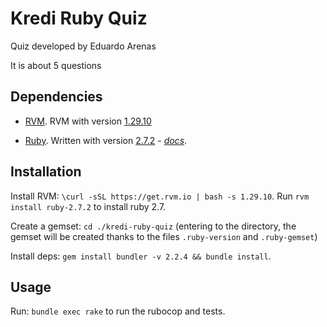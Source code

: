 # Kredi Ruby Quiz

Quiz developed by Eduardo Arenas

It is about 5 questions

## Dependencies

* [RVM](https://rvm.io). RVM with version [1.29.10](https://rvm.io/blog/2020/03/rvm-1-29-10)

* [Ruby](https://www.ruby-lang.org/en/).  Written with version [2.7.2](https://www.ruby-lang.org/en/news/2019/12/25/ruby-2-7-0-released/) - *[docs](https://docs.ruby-lang.org/en/2.7.2/)*.

## Installation

Install RVM: `\curl -sSL https://get.rvm.io | bash -s 1.29.10`. Run `rvm install ruby-2.7.2` to install ruby 2.7.

Create a gemset: `cd ./kredi-ruby-quiz` (entering to the directory, the gemset will be created thanks to the files `.ruby-version` and `.ruby-gemset`)

Install deps: `gem install bundler -v 2.2.4 && bundle install`.

## Usage

Run: `bundle exec rake` to run the rubocop and tests.
